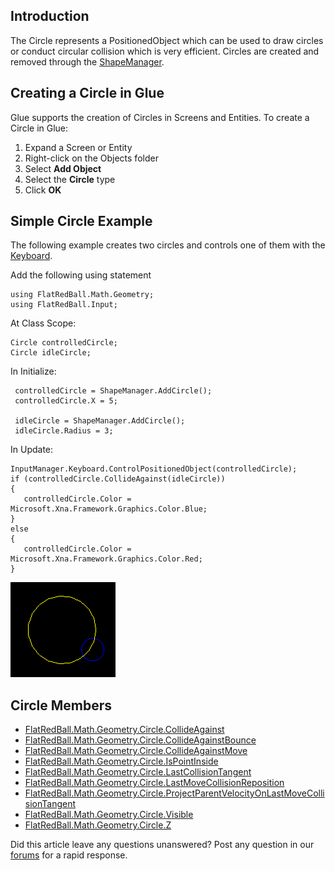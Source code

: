 ## Introduction

The Circle represents a PositionedObject which can be used to draw circles or conduct circular collision which is very efficient. Circles are created and removed through the [ShapeManager](/frb/docs/index.php?title=FlatRedBall.Math.Geometry.ShapeManager.md "FlatRedBall.Math.Geometry.ShapeManager").

## Creating a Circle in Glue

Glue supports the creation of Circles in Screens and Entities. To create a Circle in Glue:

1.  Expand a Screen or Entity
2.  Right-click on the Objects folder
3.  Select **Add Object**
4.  Select the **Circle** type
5.  Click **OK**

## Simple Circle Example

The following example creates two circles and controls one of them with the [Keyboard](/frb/docs/index.php?title=FlatRedBall.Input.Keyboard.md "FlatRedBall.Input.Keyboard").

Add the following using statement

    using FlatRedBall.Math.Geometry;
    using FlatRedBall.Input;

At Class Scope:

    Circle controlledCircle;
    Circle idleCircle;

In Initialize:

     controlledCircle = ShapeManager.AddCircle();
     controlledCircle.X = 5;

     idleCircle = ShapeManager.AddCircle();
     idleCircle.Radius = 3;

In Update:

    InputManager.Keyboard.ControlPositionedObject(controlledCircle);
    if (controlledCircle.CollideAgainst(idleCircle))
    {
       controlledCircle.Color = Microsoft.Xna.Framework.Graphics.Color.Blue;
    }
    else
    {
       controlledCircle.Color = Microsoft.Xna.Framework.Graphics.Color.Red;
    }

![TwoCirclesOverlapping.png](/media/migrated_media-TwoCirclesOverlapping.png)

## Circle Members

-   [FlatRedBall.Math.Geometry.Circle.CollideAgainst](/frb/docs/index.php?title=FlatRedBall.Math.Geometry.Circle.CollideAgainst.md "FlatRedBall.Math.Geometry.Circle.CollideAgainst")
-   [FlatRedBall.Math.Geometry.Circle.CollideAgainstBounce](/frb/docs/index.php?title=FlatRedBall.Math.Geometry.Circle.CollideAgainst.mdBounce "FlatRedBall.Math.Geometry.Circle.CollideAgainstBounce")
-   [FlatRedBall.Math.Geometry.Circle.CollideAgainstMove](/frb/docs/index.php?title=FlatRedBall.Math.Geometry.Polygon.CollideAgainstMove.md "FlatRedBall.Math.Geometry.Polygon.CollideAgainstMove")
-   [FlatRedBall.Math.Geometry.Circle.IsPointInside](/frb/docs/index.php?title=FlatRedBall.Math.Geometry.Circle.IsPointInside.md "FlatRedBall.Math.Geometry.Circle.IsPointInside")
-   [FlatRedBall.Math.Geometry.Circle.LastCollisionTangent](/frb/docs/index.php?title=FlatRedBall.Math.Geometry.Circle.LastCollisionTangent.md "FlatRedBall.Math.Geometry.Circle.LastCollisionTangent")
-   [FlatRedBall.Math.Geometry.Circle.LastMoveCollisionReposition](/frb/docs/index.php?title=FlatRedBall.Math.Geometry.Circle.LastMoveCollisionReposition.md "FlatRedBall.Math.Geometry.Circle.LastMoveCollisionReposition")
-   [FlatRedBall.Math.Geometry.Circle.ProjectParentVelocityOnLastMoveCollisionTangent](/frb/docs/index.php?title=FlatRedBall.Math.Geometry.Circle.ProjectParentVelocityOnLastMoveCollisionTangent.md "FlatRedBall.Math.Geometry.Circle.ProjectParentVelocityOnLastMoveCollisionTangent")
-   [FlatRedBall.Math.Geometry.Circle.Visible](/frb/docs/index.php?title=FlatRedBall.Math.Geometry.Circle.Visible.md "FlatRedBall.Math.Geometry.Circle.Visible")
-   [FlatRedBall.Math.Geometry.Circle.Z](/frb/docs/index.php?title=FlatRedBall.Math.Geometry.Circle.Z.md "FlatRedBall.Math.Geometry.Circle.Z")

Did this article leave any questions unanswered? Post any question in our [forums](/frb/forum.md) for a rapid response.
